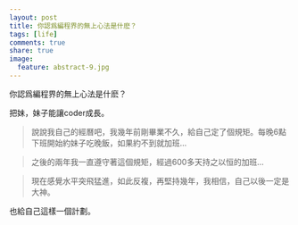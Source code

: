 ```yaml
---
layout: post
title: 你認爲編程界的無上心法是什麽？
tags: [life]
comments: true
share: true
image:
  feature: abstract-9.jpg
---
```


你認爲編程界的無上心法是什麽？

把妹，妹子能讓coder成長。
 
> 說說我自己的經曆吧，我幾年前剛畢業不久，給自己定了個規矩。每晚6點下班開始約妹子吃晚飯，如果約不到就加班...

> 之後的兩年我一直遵守著這個規矩，經過600多天持之以恒的加班...

> 現在感覺水平突飛猛進，如此反複，再堅持幾年，我相信，自己以後一定是大神。

也給自己這樣一個計劃。
